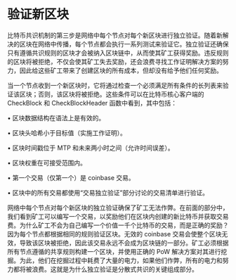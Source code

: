 # 验证新区块

比特币共识机制的第三步是网络中每个节点对每个新区块进行独立验证。随着新解决的区块在网络中传播，每个节点都会执行一系列测试来验证它。独立验证还确保只有遵循共识规则的区块才会被纳入区块链中，从而使其矿工获得奖励。违反规则的区块将被拒绝，不仅会使其矿工失去奖励，还会浪费寻找工作证明解决方案的努力，因此给这些矿工带来了创建区块的所有成本，但却没有给予他们任何奖励。

当一个节点收到一个新区块时，它将通过检查一个必须满足所有条件的长列表来验证该区块；否则，该区块将被拒绝。这些条件可以在比特币核心客户端的 CheckBlock 和 CheckBlockHeader 函数中看到，其中包括：

• 区块数据结构在语法上是有效的。&#x20;

• 区块头哈希小于目标值（实施工作证明）。

• 区块时间戳位于 MTP 和未来两小时之间（允许时间误差）。

• 区块权重在可接受范围内。&#x20;

• 第一个交易（仅第一个）是 coinbase 交易。&#x20;

• 区块中的所有交易都使用“交易独立验证”部分讨论的交易清单进行验证。

网络中每个节点对每个新区块的独立验证确保了矿工无法作弊。在前面的部分中，我们看到矿工可以编写一个交易，以奖励他们在区块内创建的新比特币并获取交易费。为什么矿工不会为自己编写一个价值一千个比特币的交易，而是正确的奖励？因为每个节点都根据相同的规则验证区块。无效的 coinbase 交易会使整个区块无效，导致该区块被拒绝，因此该交易永远不会成为区块链的一部分。矿工必须根据所有节点遵循的共享规则构建一个区块，并使用正确的 PoW 解决方案对其进行挖掘。为此，他们在挖掘过程中耗费了大量的电力，如果他们作弊，所有的电力和努力都将被浪费。这就是为什么独立验证是分散式共识的关键组成部分。
